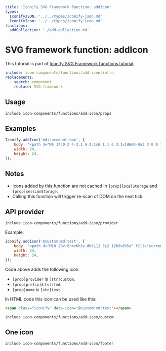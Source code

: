 ```yaml
title: 'Iconify SVG Framework Function: addIcon'
types:
  IconifyJSON: '../../types/iconify-json.md'
  IconifyIcon: '../../types/iconify-icon.md'
functions:
  addCollection: './add-collection.md'
```

# SVG framework function: addIcon

This tutorial is part of [Iconify SVG Framework functions tutorial](./functions.md#adding-icons).

```yaml
include: icon-components/functions/add-icon/intro
replacements:
  - search: component
    replace: SVG framework
```

## Usage

`include icon-components/functions/add-icon/props`

## Examples

```js
Iconify.addIcon('mdi:account-box', {
	body: '<path d="M6 17c0-2 4-3.1 6-3.1s6 1.1 6 3.1v1H6m9-9a3 3 0 0 1-3 3a3 3 0 0 1-3-3a3 3 0 0 1 3-3a3 3 0 0 1 3 3M3 5v14a2 2 0 0 0 2 2h14a2 2 0 0 0 2-2V5a2 2 0 0 0-2-2H5a2 2 0 0 0-2 2z" fill="currentColor"/>',
	width: 24,
	height: 24,
});
```

## Notes

- Icons added by this function are not cached in `[prop]localStorage` and `[prop]sessionStorage`.
- Calling this function will trigger re-scan of DOM on the next tick.

## API provider

`include icon-components/functions/add-icon/provider`

Example:

```js
Iconify.addIcon('@custom:md:test', {
	body: '<path d="M10 20v-6h4v6h5v-8h3L12 3L2 12h3v8h5z" fill="currentColor"/>',
	width: 24,
	height: 24,
});
```

Code above adds the following icon:

- `[prop]provider` is `[str]custom`.
- `[prop]prefix` is `[str]md`.
- `[prop]name` is `[str]test`.

In HTML code this icon can be used like this:

```html
<span class="iconify" data-icon="@custom:md:test"></span>
```

`include icon-components/functions/add-icon/custom`

## One icon

`include icon-components/functions/add-icon/footer`
